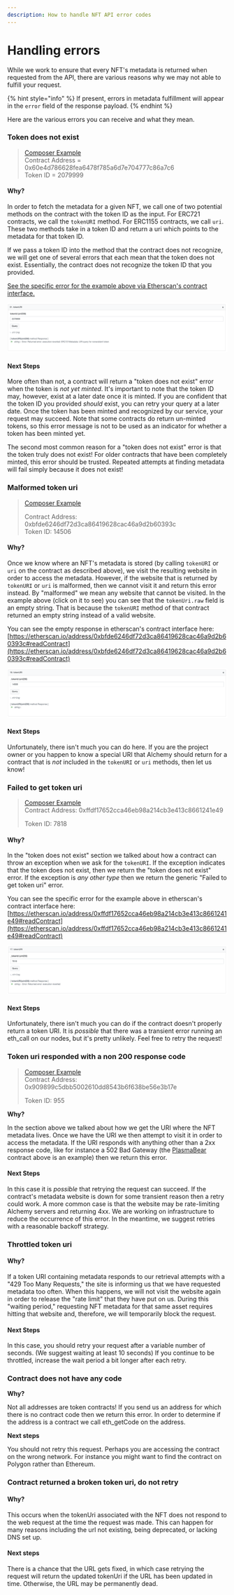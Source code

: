 ```yaml
---
description: How to handle NFT API error codes
---
```


# Handling errors

While we work to ensure that every NFT's metadata is returned when requested from the API, there are various reasons why we may not able to fulfill your request.&#x20;

{% hint style="info" %}
If present, errors in metadata fulfillment will appear in the `error` field of the response payload.&#x20;
{% endhint %}

Here are the various errors you can receive and what they mean.

### Token does not exist

> [Composer Example](https://eth-mainnet.g.alchemy.com/demo/v1/getNFTMetadata?contractAddress=0x60e4d786628fea6478f785a6d7e704777c86a7c6\&tokenId=2079999)\
> Contract Address = 0x60e4d786628fea6478f785a6d7e704777c86a7c6\
> Token ID = 2079999

#### Why?

In order to fetch the metadata for a given NFT, we call one of two potential methods on the contract with the token ID as the input. For ERC721 contracts, we call the `tokenURI` method. For ERC1155 contracts, we call `uri`. These two methods take in a token ID and return a uri which points to the metadata for that token ID.

If we pass a token ID into the method that the contract does not recognize, we will get one of several errors that each mean that the token does not exist. Essentially, the contract does not recognize the token ID that you provided.

[See the specific error for the example above via Etherscan's contract interface. ](https://etherscan.io/address/0x60e4d786628fea6478f785a6d7e704777c86a7c6#readContract)

![The contract throws an exception on etherscan](<../../../.gitbook/assets/image (40).png>)

#### Next Steps

More often than not, a contract will return a "token does not exist" error when the token is _not yet minted_. It's important to note that the token ID may, however, exist at a later date once it is minted. If you are confident that the token ID you provided _should_ exist, you can retry your query at a later date. Once the token has been minted and recognized by our service, your request may succeed. Note that some contracts do return un-minted tokens, so this error message is not to be used as an indicator for whether a token has been minted yet.

The second most common reason for a "token does not exist" error is that the token truly does not exist! For older contracts that have been completely minted, this error should be trusted. Repeated attempts at finding metadata will fail simply because it does not exist!&#x20;

### Malformed token uri

> [Composer Example ](https://eth-mainnet.g.alchemy.com/demo/v1/getNFTMetadata?contractAddress=0xbfde6246df72d3ca86419628cac46a9d2b60393c\&tokenId=14506)
>
> Contract Address: 0xbfde6246df72d3ca86419628cac46a9d2b60393c\
> Token ID: 14506

#### Why?

Once we know where an NFT's metadata is stored (by calling `tokenURI` or `uri` on the contract as described above), we visit the resulting website in order to access the metadata. However, if the website that is returned by `tokenURI` or `uri` is malformed, then we cannot visit it and return this error instead. By "malformed" we mean any website that cannot be visited. In the example above (click on it to see) you can see that the `tokenUri.raw` field is an empty string. That is because the `tokenURI` method of that contract returned an empty string instead of a valid website.

You can see the empty response in etherscan's contract interface here: [https://etherscan.io/address/0xbfde6246df72d3ca86419628cac46a9d2b60393c#readContract](https://etherscan.io/address/0xbfde6246df72d3ca86419628cac46a9d2b60393c#readContract)

![The contract returns a malformed URI on etherscan](<../../../.gitbook/assets/image (44).png>)

#### Next Steps

Unfortunately, there isn't much you can do here. If you are the project owner or you happen to know a special URI that Alchemy should return for a contract that is _not_ included in the `tokenURI` or `uri` methods, then let us know!

### Failed to get token uri

> [Composer Example](https://eth-mainnet.g.alchemy.com/demo/v1/getNFTMetadata?contractAddress=0xffdf17652cca46eb98a214cb3e413c8661241e49\&tokenId=7818)\
> Contract Address: 0xffdf17652cca46eb98a214cb3e413c8661241e49
>
> Token ID: 7818

#### Why?

In the "token does not exist" section we talked about how a contract can throw an exception when we ask for the `tokenURI`. If the exception indicates that the token does not exist, then we return the "token does not exist" error. If the exception is _any other type_ then we return the generic "Failed to get token uri" error.

You can see the specific error for the example above in etherscan's contract interface here: [https://etherscan.io/address/0xffdf17652cca46eb98a214cb3e413c8661241e49#readContract](https://etherscan.io/address/0xffdf17652cca46eb98a214cb3e413c8661241e49#readContract)

![The contract throws an exception on etherscan](<../../../.gitbook/assets/image (39).png>)

#### Next Steps

Unfortunately, there isn't much you can do if the contract doesn't properly return a token URI. It is _possible_ that there was a transient error running an eth\_call on our nodes, but it's pretty unlikely. Feel free to retry the request!

### Token uri responded with a non 200 response code

> [Composer Example](https://eth-mainnet.g.alchemy.com/demo/v1/getNFTMetadata?contractAddress=0x909899c5dbb5002610dd8543b6f638be56e3b17e\&tokenId=955)\
> Contract Address: 0x909899c5dbb5002610dd8543b6f638be56e3b17e
>
> Token ID: 955

**Why?**

In the section above we talked about how we get the URI where the NFT metadata lives. Once we have the URI we then attempt to visit it in order to access the metadata. If the URI responds with anything other than a 2xx response code, like for instance a 502 Bad Gateway (the [PlasmaBear](https://plasmabears.com/api/nft/getMeta/955) contract above is an example) then we return this error.

#### Next Steps

In this case it is _possible_ that retrying the request can succeed. If the contract's metadata website is down for some transient reason then a retry could work. A more common case is that the website may be rate-limiting Alchemy servers and returning 4xx. We are working on infrastructure to reduce the occurrence of this error. In the meantime, we suggest retries with a reasonable backoff strategy.

### Throttled token uri

#### Why?

If a token URI containing metadata responds to our retrieval attempts with a "429 Too Many Requests," the site is informing us that we have requested metadata too often. When this happens, we will not visit the website again in order to release the "rate limit" that they have put on us. During this "waiting period," requesting NFT metadata for that same asset requires hitting that website and, therefore, we will temporarily block the request.

#### Next Steps

In this case, you should retry your request after a variable number of seconds. (We suggest waiting at least 10 seconds) If you continue to be throttled, increase the wait period a bit longer after each retry.

### Contract does not have any code

**Why?**

Not all addresses are token contracts! If you send us an address for which there is no contract code then we return this error. In order to determine if the address is a contract we call eth\_getCode on the address.

**Next steps**

You should not retry this request. Perhaps you are accessing the contract on the wrong network. For instance you might want to find the contract on Polygon rather than Ethereum.

### Contract returned a broken token uri, do not retry

#### Why?

This occurs when the tokenUri associated with the NFT does not respond to the web request at the time the request was made. This can happen for many reasons including the url not existing, being deprecated, or lacking DNS set up.&#x20;

#### Next steps

There is a chance that the URL gets fixed, in which case retrying the request will return the updated tokenUri if the URL has been updated in time. Otherwise, the URL may be permanently dead.

